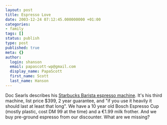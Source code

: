 ```yaml
---
layout: post
title: Espresso Love
date: 2003-12-24 07:12:45.000000000 +01:00
categories:
- family
tags: []
status: publish
type: post
published: true
meta: {}
author:
  login: shanson
  email: papascott-wp@gmail.com
  display_name: PapaScott
  first_name: Scott
  last_name: Hanson
---
```

<p>Doc Searls describes his <a title="The Doc Searls Weblog : Saturday, December 20, 2003" href="http://doc.weblogs.com/2003/12/23#theBestChristmasGiftsAnyCoffeeFreakCanGetOrGive">Starbucks Barista espresso machine</a>. It's his third machine, list price $399, 2 year guarantee, and "if you use it heavily it should last at least that long". We have a 10 year old Bosch Espresso Cup (mostly plastic, cost DM 99 at the time) and a &#8364;1.99 milk frother. And we buy pre-ground espresso from our discounter. What are we missing?</p>

